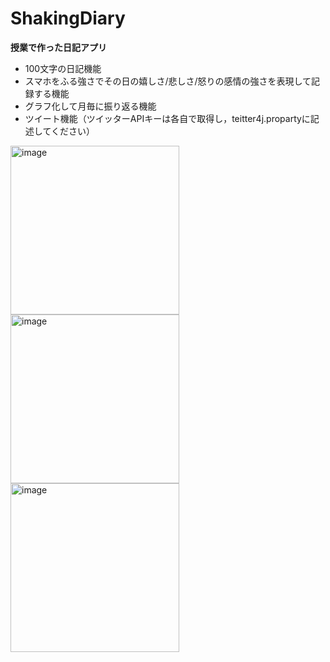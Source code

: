 # ShakingDiary
**授業で作った日記アプリ**

- 100文字の日記機能
- スマホをふる強さでその日の嬉しさ/悲しさ/怒りの感情の強さを表現して記録する機能
- グラフ化して月毎に振り返る機能
- ツイート機能（ツイッターAPIキーは各自で取得し，teitter4j.propartyに記述してください）


<img width="270" alt="image" src="https://user-images.githubusercontent.com/64904267/177065522-2ea21fdd-b5b4-483e-9012-beb5c8df4de8.png">
<img width="270" alt="image" src="https://user-images.githubusercontent.com/64904267/177065633-bd59f912-eee8-4ea2-aa96-c85455457f44.png">
<img width="270" alt="image" src="https://user-images.githubusercontent.com/64904267/177065481-40cf4e45-3915-4ebd-8b62-cc84447ecb56.png">
